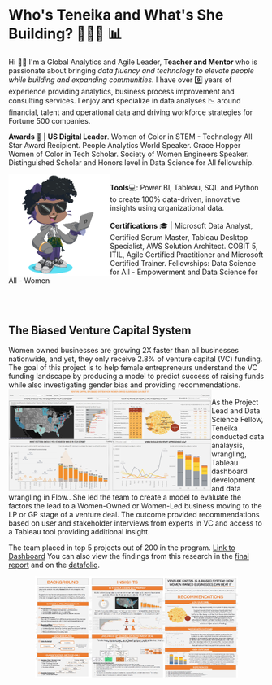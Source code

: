 # Who's Teneika and What's She Building? 👩🏽‍🏫 📊

Hi 👋🏽 I'm a Global Analytics and Agile Leader, <strong>Teacher and Mentor</strong> who is passionate about bringing <em>data fluency and technology to elevate people while building and expanding communities</em>. I have over 9️⃣ years of experience providing analytics, business process improvement and consulting services. I enjoy and specialize in data analyses 📉 around financial, talent and operational data and driving workforce strategies for Fortune 500 companies.

<strong>Awards</strong> 🎉 | <strong>US Digital Leader</strong>. Women of Color in STEM - Technology All Star Award Recipient. People Analytics World Speaker. Grace Hopper Women of Color in Tech Scholar. Society of Women Engineers Speaker. Distinguished Scholar and Honors level in Data Science for All fellowship.

<img src="https://github.com/TeneikaAskew/teneikaaskew.github.io/raw/main/images/octocat.png" alt="Teneika Octocat" style="height: 200px; width:200px" align="left"/>
<br><strong>Tools</strong>💻: Power BI, Tableau, SQL and Python to create 100% data-driven, innovative insights using organizational data.
<br><br>
<strong>Certifications</strong> 🎓 | Microsoft Data Analyst, Certified Scrum Master, Tableau Desktop Specialist, AWS Solution Architect. COBIT 5, ITIL, Agile Certified Practitioner and Microsoft Certified Trainer. Fellowships: Data Science for All - Empowerment and Data Science for All - Women

<br><br>
## The Biased Venture Capital System

Women owned businesses are growing 2X faster than all businesses nationwide, and yet, they only receive 2.8% of venture capital (VC) funding. The goal of this project is to help female entrepreneurs understand the VC funding landscape by producing a model to predict success of raising funds while also investigating gender bias and providing recommendations.<br>
<a href="https://public.tableau.com/app/profile/teneika.askew/viz/TheBiasedVCSystem/Recommendations-Tool"><img src="https://github.com/TeneikaAskew/biased-vc-system/blob/main/Dashboard/DashboardImage.jpg" alt="Bias VC Tableau Dashboard" style="height: 200px; width:400px" align="left"/></a><br>
As the Project Lead and Data Science Fellow, Teneika conducted data analaysis, wrangling, Tableau dashboard development and data wrangling in Flow.. She led the team to create a model to evaluate the factors the lead to a Women-Owned or Women-Led business moving to the LP or GP stage of a venture deal. The outcome provided recommendations based on user and stakeholder interviews from experts in VC and access to a Tableau tool providing additional insight. 


The team placed in top 5 projects out of 200 in the program. <a href="https://public.tableau.com/app/profile/teneika.askew/viz/TheBiasedVCSystem/Recommendations-Tool">Link to Dashboard</a> You can also view the findings from this research in the <a href="https://github.com/TeneikaAskew/biased-vc-system/blob/main/Reports/Bias-in-VC-Final-Report.pdf">final report</a> and on the <a href="https://github.com/TeneikaAskew/biased-vc-system/blob/main/Reports/Bias-in-VC-Datafolio.pdf">datafolio</a>.
<center><a href="https://public.tableau.com/app/profile/teneika.askew/viz/TheBiasedVCSystem/Recommendations-Tool"><img src="https://github.com/TeneikaAskew/biased-vc-system/blob/main/Reports/datafolioimage.jpg" alt="Bias VC Datafolio" style="height: 200px; width:400px" /></a></center>


